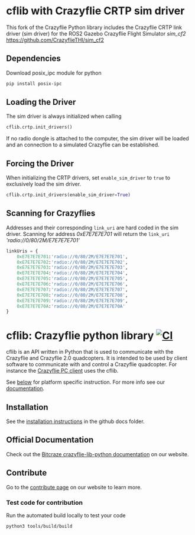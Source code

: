 # cflib with Crazyflie CRTP sim driver

This fork of the Crazyflie Python library includes the Crazyflie CRTP link driver (sim driver) for the ROS2 Gazebo Crazyflie Flight Simulator *sim_cf2* https://github.com/CrazyflieTHI/sim_cf2

## Dependencies

Download posix_ipc module for python

```sh
pip install posix-ipc
```

## Loading the Driver

The sim driver is always initialized when calling

```python
cflib.crtp.init_drivers()
```

If no radio dongle is attached to the computer, the sim driver will be loaded and an connection to a simulated Crazyflie can be established.

## Forcing the Driver

When initializing the CRTP drivers, set `enable_sim_driver` to `true` to exclusively load the sim driver.

```python
cflib.crtp.init_drivers(enable_sim_driver=True)
```

## Scanning for Crazyflies

Addresses and their corresponding `link_uri` are hard coded in the sim driver. Scanning for address *0xE7E7E7E701* will return the `link_uri` *'radio://0/80/2M/E7E7E7E701'*

```python
linkUris = {
    0xE7E7E7E701:'radio://0/80/2M/E7E7E7E701',
    0xE7E7E7E702:'radio://0/80/2M/E7E7E7E702',
    0xE7E7E7E703:'radio://0/80/2M/E7E7E7E703',
    0xE7E7E7E704:'radio://0/80/2M/E7E7E7E704',
    0xE7E7E7E705:'radio://0/80/2M/E7E7E7E705',
    0xE7E7E7E706:'radio://0/80/2M/E7E7E7E706',
    0xE7E7E7E707:'radio://0/80/2M/E7E7E7E707',
    0xE7E7E7E708:'radio://0/80/2M/E7E7E7E708',
    0xE7E7E7E709:'radio://0/80/2M/E7E7E7E709',
    0xE7E7E7E70A:'radio://0/80/2M/E7E7E7E70A'
}
```


# cflib: Crazyflie python library [![CI](https://github.com/bitcraze/crazyflie-lib-python/workflows/CI/badge.svg)](https://github.com/bitcraze/crazyflie-lib-python/actions)

cflib is an API written in Python that is used to communicate with the Crazyflie
and Crazyflie 2.0 quadcopters. It is intended to be used by client software to
communicate with and control a Crazyflie quadcopter. For instance the [Crazyflie PC client](https://www.github.com/bitcraze/crazyflie-clients-python)  uses the cflib.

See [below](#platform-notes) for platform specific instruction.
For more info see our [documentation](https://www.bitcraze.io/documentation/repository/crazyflie-lib-python/master/).

## Installation
See the [installation instructions](docs/installation/install.md) in the github docs folder.

## Official Documentation

Check out the [Bitcraze crazyflie-lib-python documentation](https://www.bitcraze.io/documentation/repository/crazyflie-lib-python/master/) on our website.

## Contribute
Go to the [contribute page](https://www.bitcraze.io/contribute/) on our website to learn more.

### Test code for contribution
Run the automated build locally to test your code

	python3 tools/build/build
